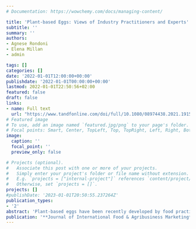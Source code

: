 ```yaml
---
# Documentation: https://wowchemy.com/docs/managing-content/

title: 'Plant-based Eggs: Views of Industry Practitioners and Experts'
subtitle: ''
summary: ''
authors:
- Agnese Rondoni 
- Elena Millan 
- admin

tags: []
categories: []
date: '2022-01-01T12:00:00+00:00'
publishdate: '2022-01-01T00:00:00+00:00'
lastmod: 2022-01-01T22:50:56+02:00
featured: false
draft: false
links: 
- name: Full text
  url: "https://www.tandfonline.com/doi/full/10.1080/08974438.2021.1915222"
# Featured image
# To use, add an image named `featured.jpg/png` to your page's folder.
# Focal points: Smart, Center, TopLeft, Top, TopRight, Left, Right, BottomLeft, Bottom, BottomRight.
image:
  caption: ''
  focal_point: ''
  preview_only: false

# Projects (optional).
#   Associate this post with one or more of your projects.
#   Simply enter your project's folder or file name without extension.
#   E.g. `projects = ["internal-project"]` references `content/project/deep-learning/index.md`.
#   Otherwise, set `projects = []`.
projects: []
#publishDate: '2023-01-01T20:50:55.237264Z'
publication_types: 
- '2'
abstract: 'Plant-based eggs have been recently developed by food practitioners as an alternative to conventional eggs. However, there is uncertainty on how the current egg market will react to plant-based eggs, as well as lack of knowledge about product development and regulations. In this manuscript, we explored this issue by conducting in-depth interviews with egg industries and retailers, as well as with plant-based egg manufacturers. Results show that despite egg manufacturers are struggling to provide an alternative to people who do not consume eggs, they are skeptical that plant-based eggs can replicate all eggs’ nutrients and functionalities. Furthermore, egg industries do not see plant-based eggs as potential competitors to their products, while plant-based egg manufactures argue that they will directly compete with eggs. Also, there is uncertainty on how to label and name plant-based eggs, which has important implications in terms of marketing and policy labeling of these new products.'
publication: '**Journal of International Food & Agribusiness Marketing**'
---
```

